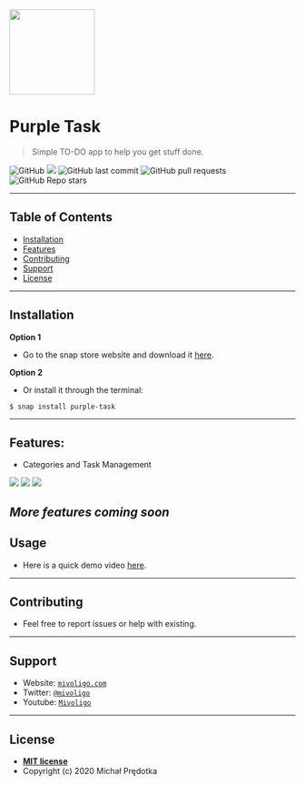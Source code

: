 <img src="snap/gui/icon.png" width="150px" height="150px">

# Purple Task

> Simple TO-DO app to help you get stuff done.


![GitHub](https://img.shields.io/github/license/mivoligo/purple_task) <img src="https://img.shields.io/badge/version-v1.1.0-orange"> ![GitHub last commit](https://img.shields.io/github/last-commit/mivoligo/purple_task) ![GitHub pull requests](https://img.shields.io/github/issues-pr/mivoligo/purple_task) ![GitHub Repo stars](https://img.shields.io/github/stars/mivoligo/purple_task?style=flat)

---

## Table of Contents

- [Installation](#installation)
- [Features](#features)
- [Contributing](#contributing)
- [Support](#support)
- [License](#license)




---

## Installation

**Option 1**
- Go to the snap store website and download it <a href="https://snapcraft.io/purple-task" target="_blank">here</a>.

**Option 2**
- Or install it through the terminal:
```shell
$ snap install purple-task
```

---

## Features:
- Categories and Task Management

<img src="https://res.cloudinary.com/canonical/image/fetch/f_auto,q_auto,fl_sanitize,w_819,h_515/https://dashboard.snapcraft.io/site_media/appmedia/2020/09/4e.png">

<img src="https://res.cloudinary.com/canonical/image/fetch/f_auto,q_auto,fl_sanitize,w_819,h_515/https://dashboard.snapcraft.io/site_media/appmedia/2020/09/3e.png">

<img src="https://res.cloudinary.com/canonical/image/fetch/f_auto,q_auto,fl_sanitize,w_819,h_515/https://dashboard.snapcraft.io/site_media/appmedia/2020/09/5e.png">

*More features coming soon*
---

## Usage


- Here is a quick demo video <a href="https://www.youtube.com/watch?v=zBpbEn4pzSI" target="_blank">here</a>.

---

## Contributing
- Feel free to report issues or help with existing.


---
## Support


- Website: <a href="https://mivoligo.com" target="_blank">`mivoligo.com`</a>
- Twitter: <a href="https://twitter.com/mivoligo" target="_blank">`@mivoligo`</a>
- Youtube: <a href="https://www.youtube.com/user/mivoligo" target="_blank">`Mivoligo`</a>




---

## License

- **[MIT license](http://opensource.org/licenses/mit-license.php)**
- Copyright (c) 2020 Michał Prędotka
